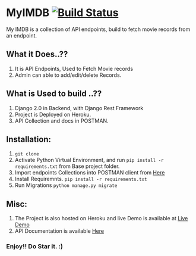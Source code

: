 # MyIMDB        [![Build Status](https://travis-ci.org/deepak1725/djangular.svg?branch=master)](https://travis-ci.org/deepak1725/djangular)

My IMDB is a collection of API endpoints, build to fetch movie records from an endpoint. 


## What it Does..??
1. It is API Endpoints, Used to Fetch Movie records
2. Admin can able to add/edit/delete Records.

    
## What is Used to build ..??
1. Django 2.0 in Backend, with Django Rest Framework
2. Project is Deployed on Heroku. 
3. API Collection and docs in POSTMAN.

## Installation:

1. `git clone`
2. Activate Python Virtual Environment, and run `pip install -r requirements.txt` from Base project folder.
3. Import endpoints Collections into POSTMAN client from [Here](https://www.getpostman.com/collections/2a6083082af6539b297e/)
4. Install Requiremnts. `pip install -r requirements.txt`
4. Run Migrations `python manage.py migrate`

## Misc:
1. The Project is also hosted on Heroku and live Demo is available at [Live Demo](https://mydjangular.herokuapp.com/)
2. API Documentation is available [Here](https://documenter.getpostman.com/view/1293069/RWEiLHvG#d5330d6c-96d4-4cdc-9601-deab35f47019)

### Enjoy!! Do Star it. :)


  


